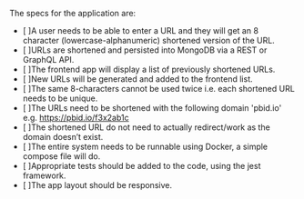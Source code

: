 The specs for the application are:
- [ ]A user needs to be able to enter a URL and they will get an 8 character (lowercase-alphanumeric) shortened version of the URL.
- [ ]URLs are shortened and persisted into MongoDB via a REST or GraphQL API.
- [ ]The frontend app will display a list of previously shortened URLs.
- [ ]New URLs will be generated and added to the frontend list.
- [ ]The same 8-characters cannot be used twice i.e. each shortened URL needs to be unique.
- [ ]The URLs need to be shortened with the following domain 'pbid.io' e.g. https://pbid.io/f3x2ab1c
- [ ]The shortened URL do not need to actually redirect/work as the domain doesn’t exist.
- [ ]The entire system needs to be runnable using Docker, a simple compose file will do.
- [ ]Appropriate tests should be added to the code, using the jest framework.
- [ ]The app layout should be responsive.
